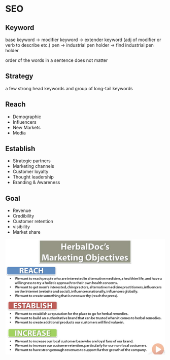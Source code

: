 # SEO

## Keyword

base keyword -> modifier keyword -> extender keyword (adj of modifier or verb to describe etc.)
pen -> industrial pen holder -> find industrial pen holder

order of the words in a sentence does not matter

## Strategy
a few strong head keywords and group of long-tail keywords

## Reach
- Demographic
- Influencers
- New Markets
- Media

## Establish
- Strategic partners
- Marketing channels
- Customer loyalty
- Thought leadership
- Branding & Awareness

## Goal
- Revenue
- Credibility
- Customer retention
- visibility
- Market share

![example](https://github.com/surfer1225/SEO/blob/master/example.png)
